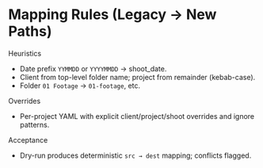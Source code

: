 # Mapping Rules (Legacy → New Paths)

Heuristics
- Date prefix `YYMMDD` or `YYYYMMDD` → shoot_date.
- Client from top-level folder name; project from remainder (kebab-case).
- Folder `01 Footage` → `01-footage`, etc.

Overrides
- Per-project YAML with explicit client/project/shoot overrides and ignore patterns.

Acceptance
- Dry-run produces deterministic `src → dest` mapping; conflicts flagged.
